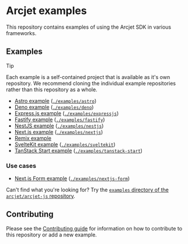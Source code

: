 # Arcjet examples

This repository contains examples of using the Arcjet SDK in various
frameworks.

## Examples

> [!TIP]
>
> Each example is a self-contained project that is available as it's own
> repository. We recommend cloning the individual example repositories rather
> than this repository as a whole.

- [Astro example](https://github.com/arcjet/example-astro)
  ([`./examples/astro`](./examples/astro))
- [Deno example](https://github.com/arcjet/example-deno)
  ([`./examples/deno`](./examples/deno))
- [Express.js example](https://github.com/arcjet/example-expressjs)
  ([`./examples/expressjs`](./examples/expressjs))
- [Fastify example](https://github.com/arcjet/example-fastify)
  ([`./examples/fastify`](./examples/fastify))
- [NestJS example](https://github.com/arcjet/example-nestjs)
  ([`./examples/nestjs`](./examples/nestjs))
- [Next.js example](https://github.com/arcjet/example-nextjs)
  ([`./examples/nextjs`](./examples/nextjs))
- [Remix example](https://github.com/arcjet/example-remix)
- [SvelteKit example](https://github.com/arcjet/example-sveltekit)
  ([`./examples/sveltekit`](./examples/sveltekit))
- [TanStack Start example](https://github.com/arcjet/example-tanstack-start)
  ([`./examples/tanstack-start`](./examples/tanstack-start))

### Use cases

- [Next.js Form example](https://github.com/arcjet/example-nextjs-form)
  ([`./examples/nextjs-form`](./examples/nextjs-form))

Can't find what you're looking for? Try the [`examples` directory of the
`arcjet/arcjet-js` repository](https://github.com/arcjet/arcjet-js/tree/main/examples).

## Contributing

Please see the [Contributing guide](./CONTRIBUTING.md) for information on how to
contribute to this repository or add a new example.

